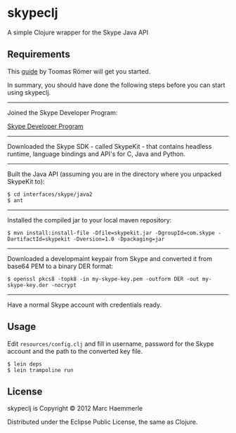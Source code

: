 # skypeclj

A simple Clojure wrapper for the Skype Java API

## Requirements

This [guide](http://dow.ngra.de/2012/01/06/skype-bot-for-fun-and-profit-part-i-getting-started) by Toomas Römer will get you started.

In summary, you should have done the following steps before you can start using skypeclj.

-------------------------------------------------------------------------------

Joined the Skype Developer Program:

[Skype Developer Program](http://developer.skype.com)

-------------------------------------------------------------------------------

Downloaded the Skype SDK - called SkypeKit - that contains headless runtime, language bindings and API's for C, Java and Python.

-------------------------------------------------------------------------------

Built the Java API (assuming you are in the directory where you unpacked SkypeKit to):

```
$ cd interfaces/skype/java2
$ ant
```

-------------------------------------------------------------------------------

Installed the compiled jar to your local maven repository:

```
$ mvn install:install-file -Dfile=skypekit.jar -DgroupId=com.skype -DartifactId=skypekit -Dversion=1.0 -Dpackaging=jar
```

-------------------------------------------------------------------------------

Downloaded a developmaint keypair from Skype and converted it from base64 PEM to a binary DER format:

```
$ openssl pkcs8 -topk8 -in my-skype-key.pem -outform DER -out my-skype-key.der -nocrypt
```

-------------------------------------------------------------------------------

Have a normal Skype account with credentials ready.



## Usage

Edit `resources/config.clj` and fill in username, password for the Skype account and the path to the converted key file.

```
$ lein deps
$ lein trampoline run
```



## License

skypeclj is Copyright © 2012 Marc Haemmerle

Distributed under the Eclipse Public License, the same as Clojure.
